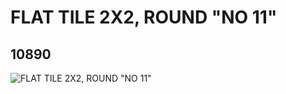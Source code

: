 # FLAT TILE 2X2, ROUND "NO 11"
## 10890
![FLAT TILE 2X2, ROUND "NO 11"](https://lc-www-live-s.legocdn.com/media/bricks/5/2/6008192.jpg)